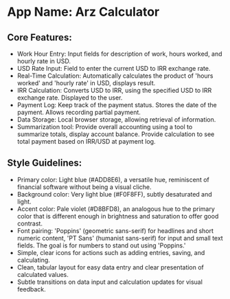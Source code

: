 # **App Name**: Arz Calculator

## Core Features:

- Work Hour Entry: Input fields for description of work, hours worked, and hourly rate in USD.
- USD Rate Input: Field to enter the current USD to IRR exchange rate.
- Real-Time Calculation: Automatically calculates the product of 'hours worked' and 'hourly rate' in USD, displays result.
- IRR Calculation: Converts USD to IRR, using the specified USD to IRR exchange rate. Displayed to the user.
- Payment Log: Keep track of the payment status. Stores the date of the payment. Allows recording partial payment.
- Data Storage: Local browser storage, allowing retrieval of information.
- Summarization tool: Provide overall accounting using a tool to summarize totals, display account balance. Provide calculation to see total payment based on IRR/USD at payment log.

## Style Guidelines:

- Primary color: Light blue (#ADD8E6), a versatile hue, reminiscent of financial software without being a visual cliche.
- Background color: Very light blue (#F0F8FF), subtly desaturated and light.
- Accent color: Pale violet (#D8BFD8), an analogous hue to the primary color that is different enough in brightness and saturation to offer good contrast.
- Font pairing: 'Poppins' (geometric sans-serif) for headlines and short numeric content, 'PT Sans' (humanist sans-serif) for input and small text fields. The goal is for numbers to stand out using 'Poppins.'
- Simple, clear icons for actions such as adding entries, saving, and calculating.
- Clean, tabular layout for easy data entry and clear presentation of calculated values.
- Subtle transitions on data input and calculation updates for visual feedback.